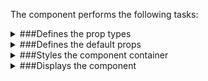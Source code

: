 The component performs the following tasks:

<details>
	<summary>###Defines the prop types

</summary>
* A list of Categories rendered as MenuItems

* Custom menu items like Contact and Random

</details>

<details>
	<summary>###Defines the default props

</summary>
</details>

<details>
	<summary>###Styles the component container

</summary>
</details>

<details>
	<summary>###Displays the component

</summary>
* Loads Categories as a list of MenuItems

</details>

